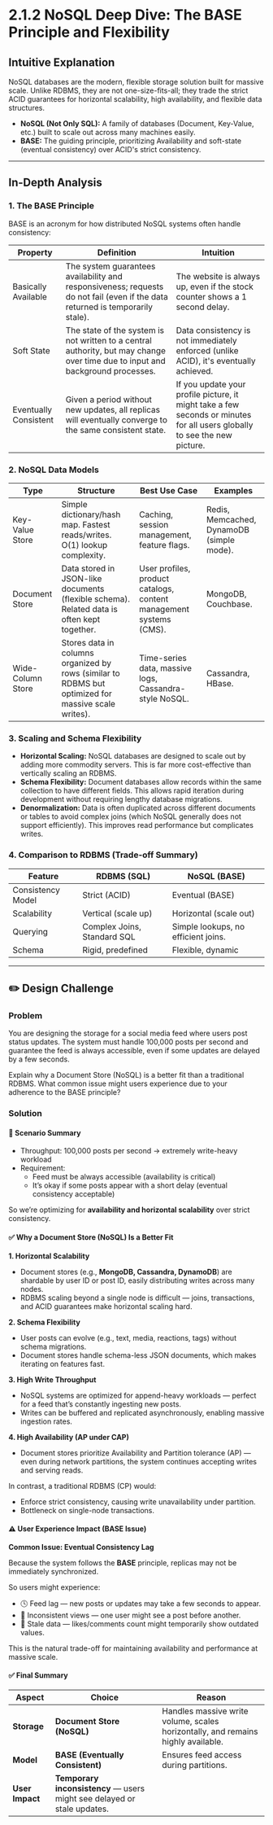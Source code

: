 # 2.1.2 NoSQL Deep Dive: The BASE Principle and Flexibility

## Intuitive Explanation

NoSQL databases are the modern, flexible storage solution built for massive scale. Unlike RDBMS, they are not
one-size-fits-all; they trade the strict ACID guarantees for horizontal scalability, high availability, and flexible
data structures.

- **NoSQL (Not Only SQL):** A family of databases (Document, Key-Value, etc.) built to scale out across many machines
  easily.
- **BASE:** The guiding principle, prioritizing Availability and soft-state (eventual consistency) over ACID's strict
  consistency.

---

## In-Depth Analysis

### 1. The BASE Principle

BASE is an acronym for how distributed NoSQL systems often handle consistency:

| Property              | Definition                                                                                                                     | Intuition                                                                                                                 |
|-----------------------|--------------------------------------------------------------------------------------------------------------------------------|---------------------------------------------------------------------------------------------------------------------------|
| Basically Available   | The system guarantees availability and responsiveness; requests do not fail (even if the data returned is temporarily stale).  | The website is always up, even if the stock counter shows a 1 second delay.                                               |
| Soft State            | The state of the system is not written to a central authority, but may change over time due to input and background processes. | Data consistency is not immediately enforced (unlike ACID), it's eventually achieved.                                     |
| Eventually Consistent | Given a period without new updates, all replicas will eventually converge to the same consistent state.                        | If you update your profile picture, it might take a few seconds or minutes for all users globally to see the new picture. |

### 2. NoSQL Data Models

| Type              | Structure                                                                                           | Best Use Case                                                      | Examples                                  |
|-------------------|-----------------------------------------------------------------------------------------------------|--------------------------------------------------------------------|-------------------------------------------|
| Key-Value Store   | Simple dictionary/hash map. Fastest reads/writes. O(1) lookup complexity.                           | Caching, session management, feature flags.                        | Redis, Memcached, DynamoDB (simple mode). |
| Document Store    | Data stored in JSON-like documents (flexible schema). Related data is often kept together.          | User profiles, product catalogs, content management systems (CMS). | MongoDB, Couchbase.                       |
| Wide-Column Store | Stores data in columns organized by rows (similar to RDBMS but optimized for massive scale writes). | Time-series data, massive logs, Cassandra-style NoSQL.             | Cassandra, HBase.                         |

### 3. Scaling and Schema Flexibility

- **Horizontal Scaling:** NoSQL databases are designed to scale out by adding more commodity servers. This is far more
  cost-effective than vertically scaling an RDBMS.
- **Schema Flexibility:** Document databases allow records within the same collection to have different fields. This
  allows rapid iteration during development without requiring lengthy database migrations.
- **Denormalization:** Data is often duplicated across different documents or tables to avoid complex joins (which NoSQL
  generally does not support efficiently). This improves read performance but complicates writes.

### 4. Comparison to RDBMS (Trade-off Summary)

| Feature           | RDBMS (SQL)                 | NoSQL (BASE)                        |
|-------------------|-----------------------------|-------------------------------------|
| Consistency Model | Strict (ACID)               | Eventual (BASE)                     |
| Scalability       | Vertical (scale up)         | Horizontal (scale out)              |
| Querying          | Complex Joins, Standard SQL | Simple lookups, no efficient joins. |
| Schema            | Rigid, predefined           | Flexible, dynamic                   |

---

## ✏️ Design Challenge

### Problem

You are designing the storage for a social media feed where users post status updates. The system must handle 100,000
posts per second and guarantee the feed is always accessible, even if some updates are delayed by a few seconds.

Explain why a Document Store (NoSQL) is a better fit than a traditional RDBMS. What common issue might users experience
due to your adherence to the BASE principle?

### Solution

#### 🧩 Scenario Summary

- Throughput: 100,000 posts per second → extremely write-heavy workload
- Requirement:
    - Feed must be always accessible (availability is critical)
    - It’s okay if some posts appear with a short delay (eventual consistency acceptable)

So we’re optimizing for **availability and horizontal scalability** over strict consistency.

#### ✅ Why a Document Store (NoSQL) Is a Better Fit

**1. Horizontal Scalability**

- Document stores (e.g., **MongoDB, Cassandra, DynamoDB**) are shardable by user ID or post ID, easily distributing
  writes across many nodes.
- RDBMS scaling beyond a single node is difficult — joins, transactions, and ACID guarantees make horizontal scaling
  hard.

**2. Schema Flexibility**

- User posts can evolve (e.g., text, media, reactions, tags) without schema migrations.
- Document stores handle schema-less JSON documents, which makes iterating on features fast.

**3. High Write Throughput**

- NoSQL systems are optimized for append-heavy workloads — perfect for a feed that’s constantly ingesting new posts.
- Writes can be buffered and replicated asynchronously, enabling massive ingestion rates.

**4. High Availability (AP under CAP)**

- Document stores prioritize Availability and Partition tolerance (AP) — even during network partitions, the system
  continues accepting writes and serving reads.

In contrast, a traditional RDBMS (CP) would:

- Enforce strict consistency, causing write unavailability under partition.
- Bottleneck on single-node transactions.

#### ⚠️ User Experience Impact (BASE Issue)

**Common Issue: Eventual Consistency Lag**

Because the system follows the **BASE** principle, replicas may not be immediately synchronized.

So users might experience:

- 🕓 Feed lag — new posts or updates may take a few seconds to appear.
- 🔄 Inconsistent views — one user might see a post before another.
- 🧩 Stale data — likes/comments count might temporarily show outdated values.

This is the natural trade-off for maintaining availability and performance at massive scale.

#### ✅ Final Summary

| Aspect          | Choice                                                                  | Reason                                                                           |
|-----------------|-------------------------------------------------------------------------|----------------------------------------------------------------------------------|
| **Storage**     | **Document Store (NoSQL)**                                              | Handles massive write volume, scales horizontally, and remains highly available. |
| **Model**       | **BASE (Eventually Consistent)**                                        | Ensures feed access during partitions.                                           |
| **User Impact** | **Temporary inconsistency** — users might see delayed or stale updates. |                                                                                  |
